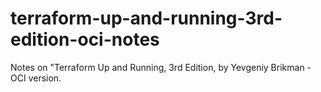 # terraform-up-and-running-3rd-edition-oci-notes
Notes on "Terraform Up and Running, 3rd Edition, by Yevgeniy Brikman - OCI version.
